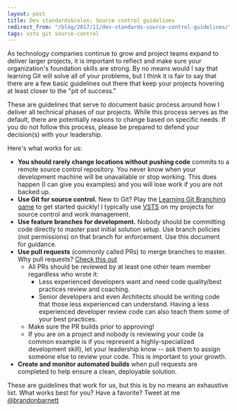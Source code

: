 ```yaml
---
layout: post
title: Dev standards&colon; Source control guidelines
redirect_from: "/blog/2017/11/dev-standards-source-control-guidelines/"
tags: vsts git source-control
---
```


As technology companies continue to grow and project teams expand to deliver larger projects, it is important to reflect and make sure your organization's foundation skills are strong. By no means would I say that learning Git will solve all of your problems, but I think it is fair to say that there are a few basic guidelines out there that keep your projects hovering at least closer to the "pit of success."

These are guidelines that serve to document basic process around how I deliver all technical phases of our projects. While this process serves as the default, there are potentially reasons to change based on specific needs. If you do not follow this process, please be prepared to defend your decision(s) with your leadership.

Here's what works for us:

* **You should rarely change locations without pushing code** commits to a remote source control repository. You never know when your development machine will be unavailable or stop working. This does happen (I can give you examples) and you will lose work if you are not backed up.
* **Use Git for source control.** New to Git? Play the [Learning Git Branching game](https://learngitbranching.js.org/) to get started quickly! I typically use [VSTS](https://www.visualstudio.com/team-services/) on my projects for source control and work management.
* **Use feature branches for development.** Nobody should be committing code directly to master past initial solution setup. Use branch policies (not permissions) on that branch for enforcement. Use this document for guidance.
* **Use pull requests** (commonly called PRs) to merge branches to master. Why pull requests? [Check this out](https://docs.microsoft.com/en-us/vsts/git/concepts/pull-requests-overview)
    * All PRs should be reviewed by at least one other team member regardless who wrote it:
        * Less experienced developers want and need code quality/best practices review and coaching.
        * Senior developers and even Architects should be writing code that those less experienced can understand. Having a less experienced developer review code can also teach them some of your best practices.
    * Make sure the PR builds prior to approving!
    * If you are on a project and nobody is reviewing your code (a common example is if you represent a highly-specialized development skill), let your leadership know -- ask them to assign someone else to review your code. This is important to your growth.
* **Create and monitor automated builds** when pull requests are completed to help ensure a clean, deployable solution.

These are guidelines that work for us, but this is by no means an exhaustive list. What works best for you? Have a favorite? Tweet at me [@brandonbarnett](https://twitter.com/brandonbarnett)